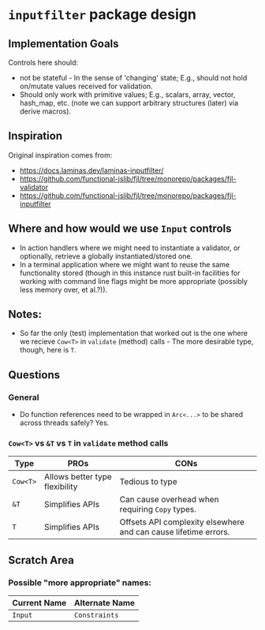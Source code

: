 # `inputfilter` package design

## Implementation Goals

Controls here should:

- not be stateful - In the sense of 'changing' state;  E.g., should not hold on/mutate values received for validation.
- Should only work with primitive values;  E.g., scalars, array, vector, hash_map, etc. (note we can support arbitrary structures (later) via derive macros).

## Inspiration

Original inspiration comes from:

- https://docs.laminas.dev/laminas-inputfilter/
- https://github.com/functional-jslib/fjl/tree/monorepo/packages/fjl-validator
- https://github.com/functional-jslib/fjl/tree/monorepo/packages/fjl-inputfilter

## Where and how would we use `Input` controls

- In action handlers where we might need to instantiate a validator, or optionally, retrieve a globally instantiated/stored one.
- In a terminal application where we might want to reuse the same functionality stored (though in this instance rust built-in facilities for working with command line flags might be more appropriate (possibly less memory over, et al.?)).

## Notes:

- So far the only (test) implementation that worked out is the one where we recieve `Cow<T>` in `validate` (method) calls - The more desirable type, though, here is `T`.

## Questions

### General

- Do function references need to be wrapped in `Arc<...>` to be shared across threads safely?  Yes.

### `Cow<T>` vs `&T` vs `T` in `validate` method calls 

| Type     | PROs                           | CONs                                                            |
|----------|--------------------------------|-----------------------------------------------------------------|
| `Cow<T>` | Allows better type flexibility | Tedious to type                                                 |
| `&T`     | Simplifies APIs                | Can cause overhead when requiring `Copy` types.                 |
| `T`      | Simplifies APIs                | Offsets API complexity elsewhere and can cause lifetime errors. |

## Scratch Area

### Possible "more appropriate" names:

| Current Name | Alternate Name |
|--------------|----------------|
| `Input`      | `Constraints`  |
